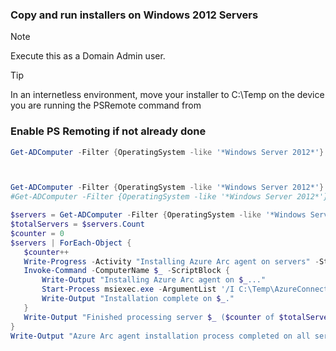 ### Copy and run installers on Windows 2012 Servers
>[!NOTE]
> Execute this as a Domain Admin user.

>[!TIP]
> In an internetless environment, move your installer to C:\Temp on the device you are running the PSRemote command from

### Enable PS Remoting if not already done
```powershell
Get-ADComputer -Filter {OperatingSystem -like '*Windows Server 2012*'} | ForEach-Object {Invoke-Command -ComputerName $_.Name -ScriptBlock {Enable-PSRemoting -Force -SkipNetworkProfileCheck}}

```

```powershell


Get-ADComputer -Filter {OperatingSystem -like '*Windows Server 2012*'} | ForEach-Object {Invoke-Command -ComputerName $_.DNSHostName -ScriptBlock {if (-Not (Test-Path -Path 'C:\Temp')) {New-Item -Path 'C:\Temp' -ItemType Directory}}; Copy-Item -Path "C:\Temp\AzureConnectedMachineAgent.msi" -Destination "\\$($_.DNSHostName)\C$\Temp\" -Force}
#Get-ADComputer -Filter {OperatingSystem -like '*Windows Server 2012*'} | ForEach-Object {Invoke-Command -ComputerName $_.DNSHostName -ScriptBlock {Start-Process msiexec.exe -ArgumentList '/I C:\Temp\AzureConnectedMachineAgent.msi /quiet /qn /norestart' -Wait}}

$servers = Get-ADComputer -Filter {OperatingSystem -like '*Windows Server 2012*'} | Select-Object -ExpandProperty DNSHostName
$totalServers = $servers.Count
$counter = 0
$servers | ForEach-Object {
   $counter++
   Write-Progress -Activity "Installing Azure Arc agent on servers" -Status "Processing server $counter of ${totalServers}: $_" -PercentComplete (($counter / $totalServers) * 100)
   Invoke-Command -ComputerName $_ -ScriptBlock {
       Write-Output "Installing Azure Arc agent on $_..."
       Start-Process msiexec.exe -ArgumentList '/I C:\Temp\AzureConnectedMachineAgent.msi /quiet /qn /norestart' -Wait
       Write-Output "Installation complete on $_."
   }
   Write-Output "Finished processing server $_ ($counter of $totalServers)."
}
Write-Output "Azure Arc agent installation process completed on all servers."
```
